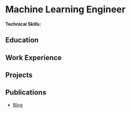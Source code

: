 # Machine Learning Engineer

#### Technical Skills: 

## Education


## Work Experience


## Projects

## Publications


- [Blog](site)
